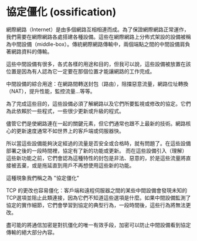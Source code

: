 # 協定僵化 (ossification)

網際網路（Internet）是由多個網路互相相連而成。為了保證網際網路正常運作，我們需要在網際網路各處搭建各種設備。這些在網際網路上分佈式架設的設備被稱為中間設備（middle-box）。傳統網際網路傳輸中，兩個端點之間的中間設備肩負著網路資料的傳輸。

這些中間設備有很多，各式各樣的用途和目的，但我可以說，這些設備被放置在該位置是因為有人認為它一定要在那個位置才能讓網路的工作完成。

中間設備的綜合用途：在網路間轉送封包（路由），阻擋惡意流量，網路位址轉換（NAT），提升性能，監控流量...等等。

為了完成這些目的，這些設備必須了解網路以及它們所要監視或修改的協定。它們為此依賴於一些程式，一些很少更新或升級的程式。

儘管它們是使網路連在一起的關鍵元素，但它們通常也跟不上最新的技術。網路核心的更新速度通常不如世界上的客戶端或伺服器快。

所以當這些設備能夠決定經過的流量是否安全或合格時，就有問題了。在這些設備部署之後的一段時間裡，協定有了新的功能或更新。
而在這些設備引入（理解）這些新功能之前，它們會認為這種特性的封包是非法、惡意的，於是這些流量將直接被丟棄，或是拖延直到用戶不再想使用這些新的功能。

這種現象我們稱之為 "協定僵化"

TCP 的更改也容易僵化：客戶端和遠程伺服器之間的某些中間設備會發現未知的TCP選項並阻止此類連接，因為它們不知道這些選項是什麼。如果中間設備監測了協定的實作細節，它們會學習到協定的典型行為，一段時間後，這些行為將無法更改。

盡可能的將通信加密是對抗僵化的唯一有效手段，加密可以防止中間設備看到協定傳輸的絕大部分內容。
